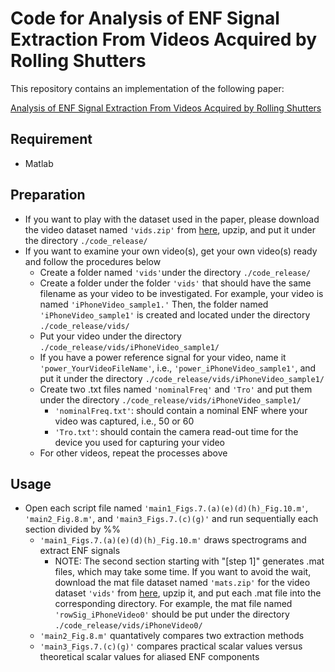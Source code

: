 # Code for Analysis of ENF Signal Extraction From Videos Acquired by Rolling Shutters
This repository contains an implementation of the following paper:

[Analysis of ENF Signal Extraction From Videos Acquired by Rolling Shutters](https://www.techrxiv.org/articles/preprint/Analysis_of_ENF_Signal_Extraction_From_Videos_Acquired_by_Rolling_Shutters/21300960)

## Requirement
* Matlab

## Preparation
* If you want to play with the dataset used in the paper, please download the video dataset named `'vids.zip'` from [here](https://ieee-dataport.org/documents/rolling-shutter-videos-enf-extraction-0), upzip, and put it under the directory `./code_release/`
* If you want to examine your own video(s), get your own video(s) ready and follow the procedures below
  * Create a folder named `'vids'`under the directory `./code_release/`
  * Create a folder under the folder `'vids'` that should have the same filename as your video to be investigated. For example, your video is named `'iPhoneVideo_sample1.'` Then, the folder named `'iPhoneVideo_sample1'` is created and located under the directory `./code_release/vids/`
  * Put your video under the directory `./code_release/vids/iPhoneVideo_sample1/`
  * If you have a power reference signal for your video, name it `'power_YourVideoFileName'`, i.e., `'power_iPhoneVideo_sample1'`, and put it under the directory `./code_release/vids/iPhoneVideo_sample1/`
  * Create two .txt files named `'nominalFreq'` and `'Tro'` and put them under the directory `./code_release/vids/iPhoneVideo_sample1/`
    * `'nominalFreq.txt'`: should contain a nominal ENF where your video was captured, i.e., 50 or 60
    * `'Tro.txt'`: should contain the camera read-out time for the device you used for capturing your video
  * For other videos, repeat the processes above

## Usage
* Open each script file named `'main1_Figs.7.(a)(e)(d)(h)_Fig.10.m'`, `'main2_Fig.8.m'`, and `'main3_Figs.7.(c)(g)'` and run sequentially each section divided by %%
  * `'main1_Figs.7.(a)(e)(d)(h)_Fig.10.m'` draws spectrograms and extract ENF signals
    * NOTE: The second section starting with "[step 1]" generates .mat files, which may take some time. If you want to avoid the wait, download the mat file dataset named `'mats.zip'` for the video dataset `'vids'` from [here](https://ieee-dataport.org/documents/rolling-shutter-videos-enf-extraction-0), upzip it, and put each .mat file into the corresponding directory. For example, the mat file named `'rowSig_iPhoneVideo0'` should be put under the directory `./code_release/vids/iPhoneVideo0/`
  * `'main2_Fig.8.m'` quantatively compares two extraction methods
  * `'main3_Figs.7.(c)(g)'` compares practical scalar values versus theoretical scalar values for aliased ENF components
